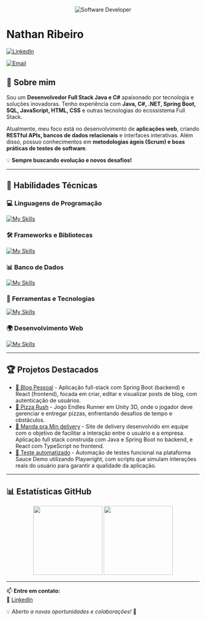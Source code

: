 <div align="center">
  <img src="https://media.istockphoto.com/id/1470350413/vector/software-developer-working-with-computers.jpg?s=612x612&w=0&k=20&c=rMDiFqhfe3PUzikjGeCuSl-x4YlXFCcnM_psO4MlOU0=" alt="Software Developer">
</div>

# Nathan Ribeiro  

[![LinkedIn](https://img.shields.io/badge/LinkedIn-Nathan-blue?logo=linkedin)](https://www.linkedin.com/in/dev-nathan-ribeiro/)  
<!--[![Portfolio](https://img.shields.io/badge/Portfolio-Nathan-blue?logo=google-chrome)](https://shost01.github.io/portfolio/) -->
[![Email](https://img.shields.io/badge/Email-ribeiro.nathan2002@gmail.com-red?logo=gmail)](mailto:seuemail@gmail.com)

## 👋 Sobre mim  

Sou um **Desenvolvedor Full Stack Java e C#** apaixonado por tecnologia e soluções inovadoras. Tenho experiência com **Java, C#, .NET, Spring Boot, SQL, JavaScript, HTML, CSS** e outras tecnologias do ecossistema Full Stack. 

Atualmente, meu foco está no desenvolvimento de **aplicações web**, criando **RESTful APIs, bancos de dados relacionais** e interfaces interativas. Além disso, possuo conhecimentos em **metodologias ágeis (Scrum) e boas práticas de testes de software**.  

💡 **Sempre buscando evolução e novos desafios!**  

---

## 🚀 Habilidades Técnicas  

### 💻 Linguagens de Programação  
[![My Skills](https://skillicons.dev/icons?i=java,cs,javascript,typescript,python,sql)](https://skillicons.dev)  

### 🛠️ Frameworks e Bibliotecas  
[![My Skills](https://skillicons.dev/icons?i=spring,dotnet,react)](https://skillicons.dev)

### 📊 Banco de Dados  
[![My Skills](https://skillicons.dev/icons?i=mysql,postgresql,mongo)](https://skillicons.dev)  

### 🔧 Ferramentas e Tecnologias  
[![My Skills](https://skillicons.dev/icons?i=git,github,visualstudio,vscode,eclipse,docker,unity)](https://skillicons.dev)  

### 🌍 Desenvolvimento Web  
[![My Skills](https://skillicons.dev/icons?i=php,html,css,tailwind)](https://skillicons.dev)  

---

## 🏆 Projetos Destacados  

- [📌 Blog Pessoal](https://github.com/Shost01/blogpessoal_fullstack) - Aplicação full-stack com Spring Boot (backend) e React (frontend), focada em criar, editar e visualizar posts de blog, com autenticação de usuários.
- [📌 Pizza Rush](https://github.com/Shost01/Pizza-Rush) - Jogo Endles Runner em Unity 3D, onde o jogador deve gerenciar e entregar pizzas, enfrentando desafios de tempo e obstáculos.  
- [📌 Manda pra Min delivery](https://github.com/Projeto-Integrador-Grupo7/MandaPraMim) - Site de delivery desenvolvido em equipe com o objetivo de facilitar a interação entre o usuário e a empresa. Aplicação full stack construída com Java e Spring Boot no backend, e React com TypeScript no frontend.
- [📌 Teste automatizado](https://github.com/Shost01/playwright_sauce_demo) - Automação de testes funcional na plataforma Sauce Demo utilizando Playwright, com scripts que simulam interações reais do usuário para garantir a qualidade da aplicação.

---

## 📊 Estatísticas GitHub  

<div align="center">
  <img height="180em" src="https://github-readme-stats.vercel.app/api?username=Shost01&show_icons=true&theme=merko"/>
  <img height="180em" src="https://github-readme-stats.vercel.app/api/top-langs/?username=Shost01&layout=compact&theme=merko"/>
</div>

---

📫 **Entre em contato:**  
📌 [LinkedIn](https://www.linkedin.com/in/dev-nathan-ribeiro/)  

💡 *Aberto a novas oportunidades e colaborações!* 🚀  
